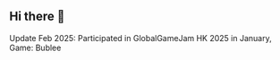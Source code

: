 ## Hi there 👋

Update Feb 2025:
Participated in GlobalGameJam HK 2025 in January, Game: Bublee


<!--
**Elejunphant/Elejunphant** is a ✨ _special_ ✨ repository because its `README.md` (this file) appears on your GitHub profile.

Here are some ideas to get you started:

- 🔭 I’m currently working on ...
- 🌱 I’m currently learning ...
- 👯 I’m looking to collaborate on ...
- 🤔 I’m looking for help with ...
- 💬 Ask me about ...
- 📫 How to reach me: ...
- 😄 Pronouns: ...
- ⚡ Fun fact: ...
-->

<!-- I'm [Your Name], a [Your Profession/Role] from [Your Location]. I love [mention your interests or hobbies].
## 🔭 Current Projects
- Project 1: Brief description of what this project is about.
- Project 2: Brief description of what this project is about.
## 🌱 Learning
I'm currently learning:
- [Technology or Skill 1]
- [Technology or Skill 2]
## 📫 How to Reach Me
- Email: [your-email@example.com]
- LinkedIn: Your LinkedIn Profile
- Twitter: @your-twitter-handle
## ⚡ Fun Fact
Share a fun fact about yourself!
## 📈 GitHub Stats
!Your GitHub stats
## 🏆 GitHub Trophies
!GitHub Trophies --!>
